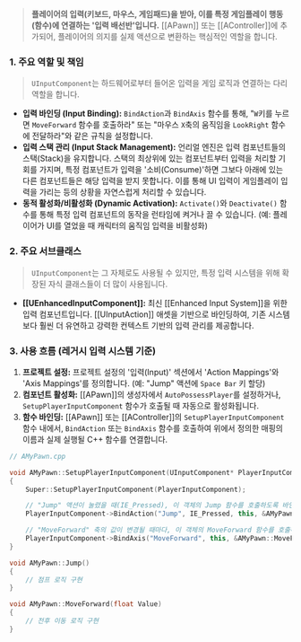 ---
---
> **플레이어의 입력(키보드, 마우스, 게임패드)을 받아, 이를 특정 게임플레이 행동(함수)에 연결하는 '입력 배선반'입니다.** [[APawn]] 또는 [[AController]]에 추가되어, 플레이어의 의지를 실제 액션으로 변환하는 핵심적인 역할을 합니다.

### **1. 주요 역할 및 책임**
> `UInputComponent`는 하드웨어로부터 들어온 입력을 게임 로직과 연결하는 다리 역할을 합니다.
* **입력 바인딩 (Input Binding):**
    `BindAction`과 `BindAxis` 함수를 통해, "`W`키를 누르면 `MoveForward` 함수를 호출하라" 또는 "마우스 `X`축의 움직임을 `LookRight` 함수에 전달하라"와 같은 규칙을 설정합니다.
* **입력 스택 관리 (Input Stack Management):**
    언리얼 엔진은 입력 컴포넌트들의 스택(Stack)을 유지합니다. 스택의 최상위에 있는 컴포넌트부터 입력을 처리할 기회를 가지며, 특정 컴포넌트가 입력을 '소비(Consume)'하면 그보다 아래에 있는 다른 컴포넌트들은 해당 입력을 받지 못합니다. 이를 통해 UI 입력이 게임플레이 입력을 가리는 등의 상황을 자연스럽게 처리할 수 있습니다.
* **동적 활성화/비활성화 (Dynamic Activation):**
    `Activate()`와 `Deactivate()` 함수를 통해 특정 입력 컴포넌트의 동작을 런타임에 켜거나 끌 수 있습니다. (예: 플레이어가 UI를 열었을 때 캐릭터의 움직임 입력을 비활성화)

### **2. 주요 서브클래스**
> `UInputComponent`는 그 자체로도 사용될 수 있지만, 특정 입력 시스템을 위해 확장된 자식 클래스들이 더 많이 사용됩니다.
* **[[UEnhancedInputComponent]]:**
    최신 [[Enhanced Input System]]을 위한 입력 컴포넌트입니다. [[UInputAction]] 애셋을 기반으로 바인딩하여, 기존 시스템보다 훨씬 더 유연하고 강력한 컨텍스트 기반의 입력 관리를 제공합니다.

### **3. 사용 흐름 (레거시 입력 시스템 기준)**
1.  **프로젝트 설정:** 프로젝트 설정의 '입력(Input)' 섹션에서 'Action Mappings'와 'Axis Mappings'를 정의합니다. (예: "Jump" 액션에 `Space Bar` 키 할당)
2.  **컴포넌트 활성화:** [[APawn]]의 생성자에서 `AutoPossessPlayer`를 설정하거나, `SetupPlayerInputComponent` 함수가 호출될 때 자동으로 활성화됩니다.
3.  **함수 바인딩:** [[APawn]] 또는 [[AController]]의 `SetupPlayerInputComponent` 함수 내에서, `BindAction` 또는 `BindAxis` 함수를 호출하여 위에서 정의한 매핑의 이름과 실제 실행될 C++ 함수를 연결합니다.

```cpp
// AMyPawn.cpp

void AMyPawn::SetupPlayerInputComponent(UInputComponent* PlayerInputComponent)
{
    Super::SetupPlayerInputComponent(PlayerInputComponent);

    // "Jump" 액션이 눌렸을 때(IE_Pressed), 이 객체의 Jump 함수를 호출하도록 바인딩합니다.
    PlayerInputComponent->BindAction("Jump", IE_Pressed, this, &AMyPawn::Jump);

    // "MoveForward" 축의 값이 변경될 때마다, 이 객체의 MoveForward 함수를 호출하도록 바인딩합니다.
    PlayerInputComponent->BindAxis("MoveForward", this, &AMyPawn::MoveForward);
}

void AMyPawn::Jump()
{
    // 점프 로직 구현
}

void AMyPawn::MoveForward(float Value)
{
    // 전후 이동 로직 구현
}
```
